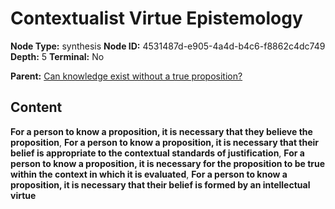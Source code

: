 # Contextualist Virtue Epistemology

**Node Type:** synthesis
**Node ID:** 4531487d-e905-4a4d-b4c6-f8862c4dc749
**Depth:** 5
**Terminal:** No

**Parent:** [Can knowledge exist without a true proposition?](can-knowledge-exist-without-a-true-proposition-antithesis-ee4c075d-2805-46b0-ad86-415fd501f898.md)

## Content

**For a person to know a proposition, it is necessary that they believe the proposition**, **For a person to know a proposition, it is necessary that their belief is appropriate to the contextual standards of justification**, **For a person to know a proposition, it is necessary for the proposition to be true within the context in which it is evaluated**, **For a person to know a proposition, it is necessary that their belief is formed by an intellectual virtue**
